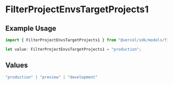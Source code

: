 # FilterProjectEnvsTargetProjects1

## Example Usage

```typescript
import { FilterProjectEnvsTargetProjects1 } from "@vercel/sdk/models/filterprojectenvsop.js";

let value: FilterProjectEnvsTargetProjects1 = "production";
```

## Values

```typescript
"production" | "preview" | "development"
```